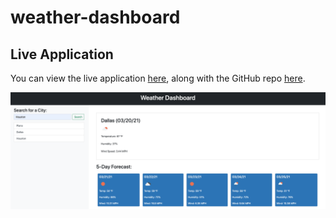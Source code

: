 # weather-dashboard


## Live Application
You can view the live application [here](https://mrpancakes.github.io/weather-dashboard/), along with the GitHub repo [here](https://github.com/mrpancakes/weather-dashboard).

![Portfolio Preview](./assets/application-screenshot.png)